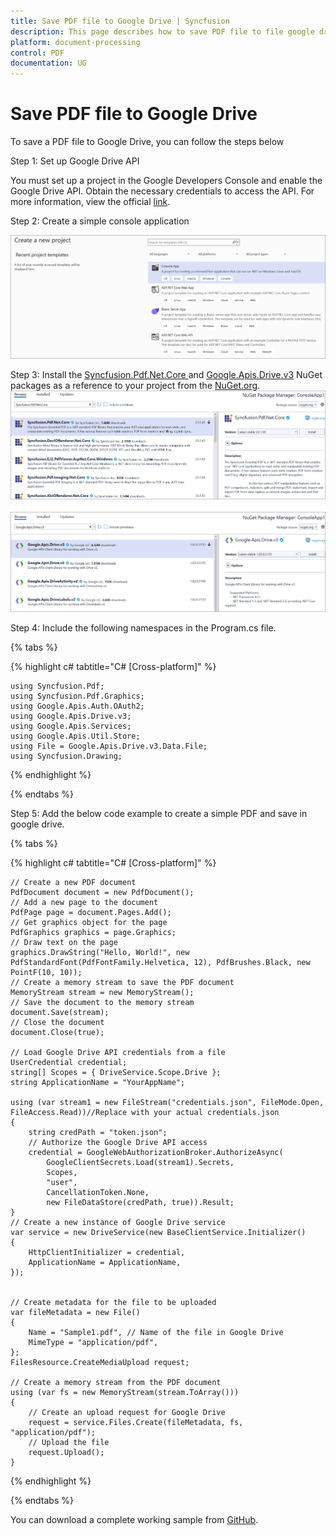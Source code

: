 ```yaml
---
title: Save PDF file to Google Drive | Syncfusion
description: This page describes how to save PDF file to file google drive in C#  using Syncfusion .NET PDF library.
platform: document-processing
control: PDF
documentation: UG
---
```

# Save PDF file to Google Drive

To save a PDF file to Google Drive, you can follow the steps below

Step 1: Set up Google Drive API

You must set up a project in the Google Developers Console and enable the Google Drive API. Obtain the necessary credentials to access the API. For more information, view the official [link](https://developers.google.com/drive/api/guides/enable-sdk).

Step 2: Create a simple console application

![Project configuration window](Save-PDF-Images/Console-Application.png)

Step 3: Install the [Syncfusion.Pdf.Net.Core ](https://www.nuget.org/packages/Syncfusion.Pdf.Net.Core) and [Google.Apis.Drive.v3](https://www.nuget.org/packages/Google.Apis.Drive.v3) NuGet packages as a reference to your project from the [NuGet.org](https://www.nuget.org/).
![NuGet package installation](Save-PDF-Images/Syncfusion.Pdf.Net.Core-nuget.png)
<br><br>
![NuGet package installation](Save-PDF-Images/Google.Apis.Drive.V3-nuget.png)


Step 4: Include the following namespaces in the Program.cs file.

{% tabs %}

{% highlight c# tabtitle="C# [Cross-platform]" %}

    using Syncfusion.Pdf;
    using Syncfusion.Pdf.Graphics;
    using Google.Apis.Auth.OAuth2;
    using Google.Apis.Drive.v3;
    using Google.Apis.Services;
    using Google.Apis.Util.Store;
    using File = Google.Apis.Drive.v3.Data.File;
    using Syncfusion.Drawing;

{% endhighlight %}

{% endtabs %}


Step 5: Add the below code example to create a simple PDF and save in google drive.

{% tabs %}

{% highlight c# tabtitle="C# [Cross-platform]" %}

    // Create a new PDF document
    PdfDocument document = new PdfDocument();
    // Add a new page to the document
    PdfPage page = document.Pages.Add();
    // Get graphics object for the page
    PdfGraphics graphics = page.Graphics;
    // Draw text on the page
    graphics.DrawString("Hello, World!", new PdfStandardFont(PdfFontFamily.Helvetica, 12), PdfBrushes.Black, new PointF(10, 10));
    // Create a memory stream to save the PDF document
    MemoryStream stream = new MemoryStream();
    // Save the document to the memory stream
    document.Save(stream);
    // Close the document
    document.Close(true);

    // Load Google Drive API credentials from a file
    UserCredential credential;
    string[] Scopes = { DriveService.Scope.Drive };
    string ApplicationName = "YourAppName";

    using (var stream1 = new FileStream("credentials.json", FileMode.Open, FileAccess.Read))//Replace with your actual credentials.json
    {
        string credPath = "token.json";
        // Authorize the Google Drive API access
        credential = GoogleWebAuthorizationBroker.AuthorizeAsync(
            GoogleClientSecrets.Load(stream1).Secrets,
            Scopes,
            "user",
            CancellationToken.None,
            new FileDataStore(credPath, true)).Result;
    }
    // Create a new instance of Google Drive service
    var service = new DriveService(new BaseClientService.Initializer()
    {
        HttpClientInitializer = credential,
        ApplicationName = ApplicationName,
    });


    // Create metadata for the file to be uploaded
    var fileMetadata = new File()
    {
        Name = "Sample1.pdf", // Name of the file in Google Drive
        MimeType = "application/pdf",
    };
    FilesResource.CreateMediaUpload request;

    // Create a memory stream from the PDF document
    using (var fs = new MemoryStream(stream.ToArray()))
    {
        // Create an upload request for Google Drive
        request = service.Files.Create(fileMetadata, fs, "application/pdf");
        // Upload the file
        request.Upload();
    }

{% endhighlight %}

{% endtabs %}

You can download a complete working sample from [GitHub](https://github.com/SyncfusionExamples/PDF-Examples/tree/master/Save-PDF-file/To%20Google%20Drive).
